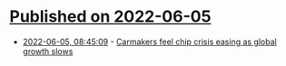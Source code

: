 # [Published on 2022-06-05](index.md)

* [2022-06-05, 08:45:09](https://news.ycombinator.com/item?id=31629131) - [Carmakers feel chip crisis easing as global growth slows](https://www.bloomberg.com/news/articles/2022-06-04/carmakers-feel-chip-crisis-easing-as-global-growth-slows)
